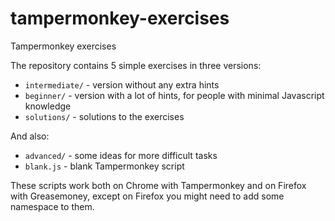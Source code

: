 tampermonkey-exercises
======================

Tampermonkey exercises

The repository contains 5 simple exercises in three versions:

* `intermediate/` - version without any extra hints
* `beginner/` - version with a lot of hints, for people with minimal Javascript knowledge
* `solutions/` - solutions to the exercises

And also:

* `advanced/` - some ideas for more difficult tasks
* `blank.js` - blank Tampermonkey script

These scripts work both on Chrome with Tampermonkey and on
Firefox with Greasemoney, except on Firefox you might need to add some namespace to them.
